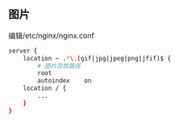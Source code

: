 <!--
 * @Description: 
 * @Version: 1.0
 * @Author: DaLao
 * @Email: dalao_li@163.com
 * @Date: 2021-11-05 01:12:34
 * @LastEditors: DaLao
 * @LastEditTime: 2022-01-09 19:39:45
-->

## 图片

编辑/etc/nginx/nginx.conf

```sh
server {
    location ~ .*\.(gif|jpg|jpeg|png|jfif)$ {
        # 图片存放路径 
        root         
        autoindex    on
    location / {
        ...
    }
}
```

